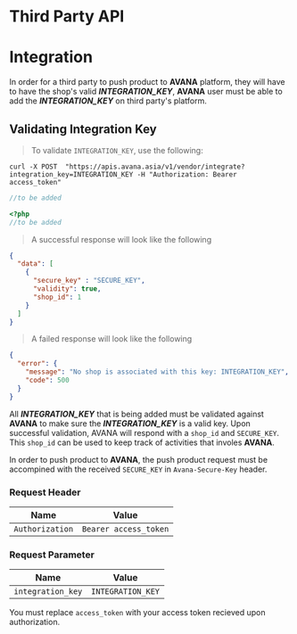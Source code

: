 # Third Party API
# Integration

In order for a third party to push product to **AVANA** platform, they will have to have the shop's valid ***INTEGRATION_KEY***, **AVANA** user must be able to add the ***INTEGRATION_KEY*** on third party's platform.



## Validating Integration Key

> To validate `INTEGRATION_KEY`, use the following:

```shell
curl -X POST  "https://apis.avana.asia/v1/vendor/integrate?integration_key=INTEGRATION_KEY -H "Authorization: Bearer access_token"
```
```javascript
//to be added
```

```php
<?php
//to be added
```
> A successful response will look like the following

```json
{
  "data": [
    {
      "secure_key" : "SECURE_KEY",
      "validity": true,
      "shop_id": 1
    }
  ]
}
```

> A failed response will look like the following

```json
{
  "error": {
    "message": "No shop is associated with this key: INTEGRATION_KEY",
    "code": 500
  }
}
```

All ***INTEGRATION_KEY*** that is being added must be validated against **AVANA** to make sure the ***INTEGRATION_KEY*** is a valid key. Upon successful validation, AVANA will respond with a `shop_id` and `SECURE_KEY`. This `shop_id` can be used to keep track of activities that involes **AVANA**.

In order to push product to **AVANA**, the push product request must be accompined with the received `SECURE_KEY` in `Avana-Secure-Key` header.

### Request Header
Name | Value
--- | ---
`Authorization` | `Bearer access_token`

### Request Parameter
Name | Value
--- | ---
`integration_key` | `INTEGRATION_KEY`

<aside class="notice">
You must replace <code>access_token</code> with your access token recieved upon authorization.
</aside>

